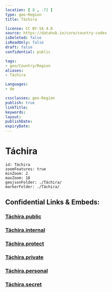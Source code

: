 ```yaml
---
location: [ 8 , -72 ] 
type: geo-Region
title: Táchira

license: CC BY-SA 4.0
source: https://datahub.io/core/country-codes
isDeleted: false
isReadOnly: false
draft: false
confidential: public

tags:
- geo/Country/Region
aliases:
- Táchira

Languages:
- de

cssclasses: geo-Region
publish: true
linkTitle: 
keywords: 
layout: 
publishDate: 
expiryDate: 
---
```


# Táchira

```leaflet
id: Táchira
zoomFeatures: true 
minZoom: 2 
maxZoom: 18
geojsonFolder: ./Táchira/
markerFolder: ./Táchira/
```


## Confidential Links & Embeds: 

### [Táchira.public](/_public/\Earth\Continent\America~South\Venezuela\States~VenezuelaTáchira.public.md) 

### [Táchira.internal](/_internal/\Earth\Continent\America~South\Venezuela\States~VenezuelaTáchira.internal.md) 

### [Táchira.protect](/_protect/\Earth\Continent\America~South\Venezuela\States~VenezuelaTáchira.protect.md) 

### [Táchira.private](/_private/\Earth\Continent\America~South\Venezuela\States~VenezuelaTáchira.private.md) 

### [Táchira.personal](/_personal/\Earth\Continent\America~South\Venezuela\States~VenezuelaTáchira.personal.md) 

### [Táchira.secret](/_secret/\Earth\Continent\America~South\Venezuela\States~VenezuelaTáchira.secret.md)

